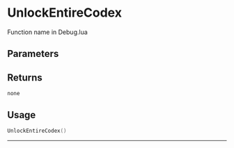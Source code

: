 # UnlockEntireCodex

Function name in Debug.lua

## Parameters

## Returns

`none`

## Usage

```lua
UnlockEntireCodex()
```

---
